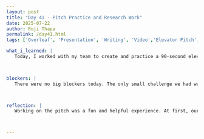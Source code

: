 ```yaml
---
layout: post
title: "Day 41 - Pitch Practice and Research Work"
date: 2025-07-22
author: Roji Thapa
permalink: /day41.html
tags: ['Overleaf', 'Presentation', 'Writing', 'Video','Elevator Pitch', 'Teamwork']

what_i_learned: |
   Today, I worked with my team to create and practice a 90-second elevator pitch for our research project. We started by writing the script together, making sure it was clear and to the point. Then we divided the script so each person had a part to present. After our first practice run, we realized the script was too long, so we made changes to fit the time limit. We practiced a few more times and recorded a version to share with our mentors. They gave us helpful feedback, so we plan to record the final version soon. Our high school mentor, Ron, also gave us suggestions to improve the script and helped with the video. After that, I continued working on my Overleaf project. I made the necessary improvements suggested by professor. I also had a discussion with my graduate mentor about our research paper, which helped me get a clear idea of how to get started.


  
blockers: |
   There were no big blockers today. The only small challenge we had was needing a few retakes during the video recording. But it wasn’t a big problem, and we had fun doing it together. Everything else went smoothly.



reflection: |
   Working on the pitch was a fun and helpful experience. At first, our script was too long, but after practicing and editing the script, we were able to make it better. Everyone in the group had a part to say, and we helped each other improve. After a few retakes, we recorded a good version of the pitch. When we shared it with our mentors, they gave us helpful feedback. Our mentor Ron also gave us tips to improve the script. It felt great and we had fun working on the video as a team.



---
```

